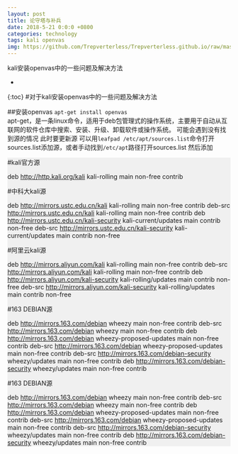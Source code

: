 ```yaml
---
layout: post
title: 论守塔与补兵
date: 2018-5-21 0:0:0 +0800
categories: technology
tags: kali openvas
img: https://github.com/Trepverterless/Trepverterless.github.io/raw/master/assets/images/posts/post1.png
---
```

kali安装openvas中的一些问题及解决方法

* 
{:toc}
#对于kali安装openvas中的一些问题及解决方法


##安装openvas
`apt-get install openvas`</br>
apt-get，是一条linux命令，适用于deb包管理式的操作系统，主要用于自动从互联网的软件仓库中搜索、安装、升级、卸载软件或操作系统。
可能会遇到没有找到源的情况
此时要更新源
可以用`leafpad /etc/apt/sources.list`命令打开sources.list添加源，或者手动找到`/etc/apt`路径打开sources.list
然后添加<div style="background:#F0F0F0">
 #kali官方源

deb http://http.kali.org/kali kali-rolling main non-free contrib

 #中科大kali源

deb http://mirrors.ustc.edu.cn/kali kali-rolling main non-free contrib
deb-src http://mirrors.ustc.edu.cn/kali kali-rolling main non-free contrib
deb http://mirrors.ustc.edu.cn/kali-security kali-current/updates main contrib non-free
deb-src http://mirrors.ustc.edu.cn/kali-security kali-current/updates main contrib non-free

 #阿里云kali源

deb http://mirrors.aliyun.com/kali kali-rolling main non-free contrib
deb-src http://mirrors.aliyun.com/kali kali-rolling main non-free contrib
deb http://mirrors.aliyun.com/kali-security kali-rolling/updates main contrib non-free
deb-src http://mirrors.aliyun.com/kali-security kali-rolling/updates main contrib non-free


 #163 DEBIAN源

deb http://mirrors.163.com/debian wheezy main non-free contrib 
deb-src http://mirrors.163.com/debian wheezy main non-free contrib 
deb http://mirrors.163.com/debian wheezy-proposed-updates main non-free contrib 
deb-src http://mirrors.163.com/debian wheezy-proposed-updates main non-free contrib 
deb-src http://mirrors.163.com/debian-security wheezy/updates main non-free contrib 
deb http://mirrors.163.com/debian-security wheezy/updates main non-free contrib

 #163 DEBIAN源

deb http://mirrors.163.com/debian wheezy main non-free contrib 
deb-src http://mirrors.163.com/debian wheezy main non-free contrib 
deb http://mirrors.163.com/debian wheezy-proposed-updates main non-free contrib 
deb-src http://mirrors.163.com/debian wheezy-proposed-updates main non-free contrib 
deb-src http://mirrors.163.com/debian-security wheezy/updates main non-free contrib 
deb http://mirrors.163.com/debian-security wheezy/updates main non-free contrib</div>